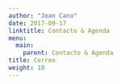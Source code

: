 ```yaml
---
author: "Joan Cano"
date: 2017-09-17
linktitle: Contacto & Agenda
menu:
  main:
    parent: Contacto & Agenda
title: Correo
weight: 10
---
```

